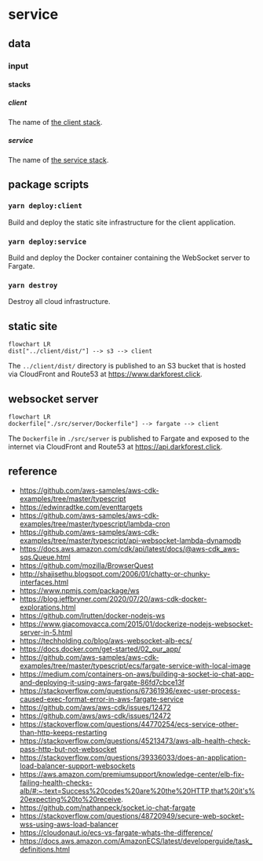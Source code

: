 # service

## data

### input

#### stacks

##### client

The name of [the client stack](https://github.com/benrosen/dark-forest/blob/b905c9196915740b3dde88b9ff77c1955f39616c/service/src/stacks/client.ts).

##### service

The name of [the service stack](https://github.com/benrosen/dark-forest/blob/b905c9196915740b3dde88b9ff77c1955f39616c/service/src/stacks/service.ts).

## package scripts

### `yarn deploy:client`

Build and deploy the static site infrastructure for the client application.

### `yarn deploy:service`

Build and deploy the Docker container containing the WebSocket server to Fargate.

### `yarn destroy`

Destroy all cloud infrastructure.

## static site

```mermaid
flowchart LR
dist["../client/dist/"] --> s3 --> client
```

The `../client/dist/` directory is published to an S3 bucket that is hosted via CloudFront and Route53 at https://www.darkforest.click.

## websocket server

```mermaid
flowchart LR
dockerfile["./src/server/Dockerfile"] --> fargate --> client
```

The `Dockerfile` in `./src/server` is published to Fargate and exposed to the internet via CloudFront and Route53 at https://api.darkforest.click.

## reference

- https://github.com/aws-samples/aws-cdk-examples/tree/master/typescript
- https://edwinradtke.com/eventtargets
- https://github.com/aws-samples/aws-cdk-examples/tree/master/typescript/lambda-cron
- https://github.com/aws-samples/aws-cdk-examples/tree/master/typescript/api-websocket-lambda-dynamodb
- https://docs.aws.amazon.com/cdk/api/latest/docs/@aws-cdk_aws-sqs.Queue.html
- https://github.com/mozilla/BrowserQuest
- http://shajisethu.blogspot.com/2006/01/chatty-or-chunky-interfaces.html
- https://www.npmjs.com/package/ws
- https://blog.jeffbryner.com/2020/07/20/aws-cdk-docker-explorations.html
- https://github.com/lrutten/docker-nodejs-ws
- https://www.giacomovacca.com/2015/01/dockerize-nodejs-websocket-server-in-5.html
- https://techholding.co/blog/aws-websocket-alb-ecs/
- https://docs.docker.com/get-started/02_our_app/
- https://github.com/aws-samples/aws-cdk-examples/tree/master/typescript/ecs/fargate-service-with-local-image
- https://medium.com/containers-on-aws/building-a-socket-io-chat-app-and-deploying-it-using-aws-fargate-86fd7cbce13f
- https://stackoverflow.com/questions/67361936/exec-user-process-caused-exec-format-error-in-aws-fargate-service
- https://github.com/aws/aws-cdk/issues/12472
- https://github.com/aws/aws-cdk/issues/12472
- https://stackoverflow.com/questions/44770254/ecs-service-other-than-http-keeps-restarting
- https://stackoverflow.com/questions/45213473/aws-alb-health-check-pass-http-but-not-websocket
- https://stackoverflow.com/questions/39336033/does-an-application-load-balancer-support-websockets
- https://aws.amazon.com/premiumsupport/knowledge-center/elb-fix-failing-health-checks-alb/#:~:text=Success%20codes%20are%20the%20HTTP,that%20it's%20expecting%20to%20receive.
- https://github.com/nathanpeck/socket.io-chat-fargate
- https://stackoverflow.com/questions/48720949/secure-web-socket-wss-using-aws-load-balancer
- https://cloudonaut.io/ecs-vs-fargate-whats-the-difference/
- https://docs.aws.amazon.com/AmazonECS/latest/developerguide/task_definitions.html
